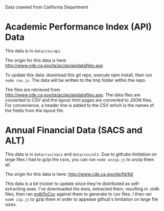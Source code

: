 Data crawled from California Department

# Academic Performance Index (API) Data
This data is in `data/csv/api`

The origin for this data is here: http://www.cde.ca.gov/ta/ac/ap/apidatafiles.asp

To update this data: download this git repo, execute npm install, then run `node run.js`. The data will be written to the tmp folder within the repo.

The files are retrieved from http://www.cde.ca.gov/ta/ac/ap/apidatafiles.asp. The data files are converted to CSV and the layout html pages are converted to JSON files. For convenience, a header line is added to the CSV which is the names of the fields from the layout file.

# Annual Financial  Data (SACS and ALT)
This data is in `data/csv/sacs` and `data/csv/alt`. Due to githubs limitation on large files I had to gzip the csvs, you can run `node unzip.js` to unzip them all.

The origin for this data is here: http://www.cde.ca.gov/ds/fd/fd/

This data is a bit trickier to update since they're distributed as self-extracting exes. I've downloaded the exes, extracted them, resulting in .mdb files, then ran [mdbToCsv](https://github.com/oztu/mdbToCsv) against them to generate to csv files. I then ran `node zip.js` to gzip them in order to appease github's limitation on large file sizes.

